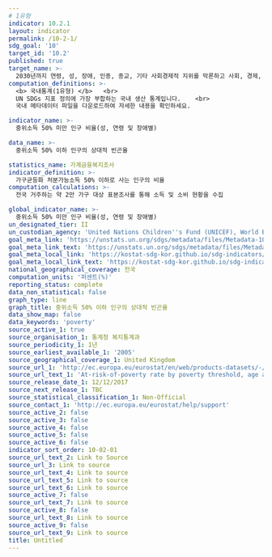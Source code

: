 ```yaml
---
# 1유형 
indicator: 10.2.1
layout: indicator
permalink: /10-2-1/
sdg_goal: '10'
target_id: '10.2'
published: true
target_name: >-
  2030년까지 연령, 성, 장애, 인종, 종교, 기타 사회경제적 지위를 막론하고 사회, 경제, 정치적 참여 권한 확대 및 촉진
computation_definitions: >-
  <b> 국내통계(1유형) </b>   <br>
  UN SDGs 지표 정의에 가장 부합하는 국내 생산 통계입니다.    <br>
  국내 메타데이터 파일을 다운로드하여 자세한 내용을 확인하세요.

indicator_name: >-
  중위소득 50% 미만 인구 비율(성, 연령 및 장애별)

data_name: >-
  중위소득 50% 이하 인구의 상대적 빈곤율

statistics_name: 가계금융복지조사
indicator_definition: >-
  가구균등화 처분가능소득 50% 이하로 사는 인구의 비율
computation_calculations: >-
  전국 거주하는 약 2만 가구 대상 표본조사를 통해 소득 및 소비 현황을 수집

global_indicator_name: >-
  중위소득 50% 미만 인구 비율(성, 연령 및 장애별)
un_designated_tier: II
un_custodian_agency: 'United Nations Children''s Fund (UNICEF), World Bank (WB)'
goal_meta_link: 'https://unstats.un.org/sdgs/metadata/files/Metadata-10-02-01.pdf'
goal_meta_link_text: 'https://unstats.un.org/sdgs/metadata/files/Metadata-10-02-01.pdf'
goal_meta_local_link: 'https://kostat-sdg-kor.github.io/sdg-indicators/public/data/Metadata-10-02-01_KOR.pdf'
goal_meta_local_link_text: 'https://kostat-sdg-kor.github.io/sdg-indicators/public/data/Metadata-10-02-01_KOR.pdf'
national_geographical_coverage: 전국
computation_units: '퍼센트(%)'
reporting_status: complete
data_non_statistical: false
graph_type: line
graph_title: 중위소득 50% 이하 인구의 상대적 빈곤율
data_show_map: false
data_keywords: 'poverty'
source_active_1: true
source_organisation_1: 통계청 복지통계과
source_periodicity_1: 1년
source_earliest_available_1: '2005'
source_geographical_coverage_1: United Kingdom
source_url_1: 'http://ec.europa.eu/eurostat/en/web/products-datasets/-/ILC_LI02'
source_url_text_1: 'At-risk-of-poverty rate by poverty threshold, age and sex - EU-SILC survey'
source_release_date_1: 12/12/2017
source_next_release_1: TBC
source_statistical_classification_1: Non-Official
source_contact_1: 'http://ec.europa.eu/eurostat/help/support'
source_active_2: false
source_active_3: false
source_active_4: false
source_active_5: false
source_active_6: false
indicator_sort_order: 10-02-01
source_url_text_2: Link to Source
source_url_3: Link to source
source_url_text_4: Link to source
source_url_text_5: Link to source
source_url_text_6: Link to source
source_active_7: false
source_url_text_7: Link to source
source_active_8: false
source_url_text_8: Link to source
source_active_9: false
source_url_text_9: Link to source
title: Untitled
---
```

